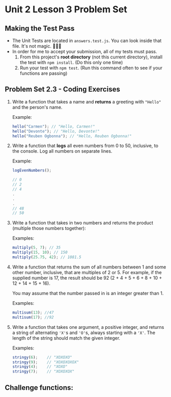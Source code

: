 # Unit 2 Lesson 3 Problem Set

## Making the Test Pass
* The Unit Tests are located in `answers.test.js`. You can look inside that file. It's not magic. 🧙🏾‍♂️
* In order for me to accept your submission, all of my tests must pass.
    1. From this project's **root directory** (not this current directory), install the test with `npm install`. (Do this only one time)
    2. Run your test with `npm test`. (Run this command often to see if your functions are passing)

## Problem Set 2.3 - Coding Exercises

1. Write a function that takes a name and **returns** a greeting with `"Hello"` and the person's name.

    Example:
    ```javascript
    hello("Carmen"); // "Hello, Carmen!"
    hello("Devonte"); // "Hello, Devonte!"
    hello("Reuben Ogbonna"); // "Hello, Reuben Ogbonna!"
    ```

2. Write a function that **logs** all even numbers from 0 to 50, inclusive, to the console. Log all numbers on separate lines.

    Example:
    ```javascript
    logEvenNumbers();

    // 0
    // 2
    // 4
    .
    .
    .
    // 48
    // 50
    ```

3. Write a function that takes in two numbers and returns the product (multiple those numbers together):

    Examples:
    ```javascript
    multiply(5, 7); // 35
    multiply(15, 10); // 150
    multiply(25.75, 42); // 1081.5
    ```

4. Write a function that returns the sum of all numbers between 1 and some other number, inclusive, that are multiples of 2 or 5. For example, if the supplied number is 17, the result should be 92 (2 + 4 + 5 + 6 + 8 + 10 + 12 + 14 + 15 + 16).

    You may assume that the number passed in is an integer greater than 1.

    Examples:
    ```javascript
    multisum(13); //47
    multisum(17); //92 
    ```
    
5. Write a function that takes one argument, a positive integer, and returns a string of alternating `'X'`s and `'O'`s, always starting with a `'X'`. The length of the string should match the given integer.

    Examples:
    ```javascript
    stringy(6);    // "XOXOXO"
    stringy(9);    // "XOXOXOXOX"
    stringy(4);    // "XOXO"
    stringy(7);    // "XOXOXOX"
    ```

## Challenge functions:
